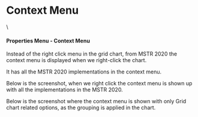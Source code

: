 # Context Menu

\


#### Properties Menu - Context Menu <a href="#properties-menu---context-menu" id="properties-menu---context-menu"></a>

Instead of the right click menu in the grid chart, from MSTR 2020 the context menu is displayed when we right-click the chart.

It has all the MSTR 2020 implementations in the context menu.

Below is the screenshot, when we right click the context menu is shown up with all the implementations in the MSTR 2020.

Below is the screenshot where the context menu is shown with only Grid chart related options, as the grouping is applied in the chart.
